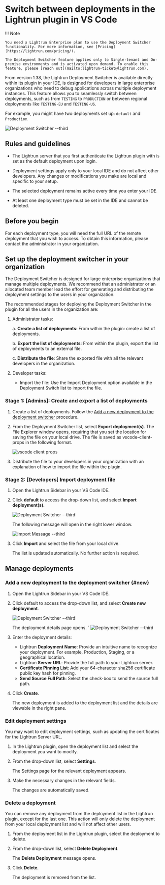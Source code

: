 # Switch between deployments in the Lightrun plugin in VS Code

!!! Note
    
    You need a Lightrun Enterprise plan to use the Deployment Switcher functionality. For more information, see [Pricing](https://lightrun.com/pricing/).

    The Deployment Switcher feature applies only to Single-tenant and On-premise environments and is activated upon demand. To enable this feature, please [reach out](mailto:lightrun-ticket@lightrun.com).

From version 1.38, the Lightrun Deployment Switcher is available directly within its plugin in your IDE, is designed for developers in large enterprise organizations who need to debug applications across multiple deployment instances. This feature allows you to seamlessly switch between deployments, such as from `TESTING` to `PRODUCTION` or between regional deployments like `TESTING-EU` and `TESTING-US`.

For example, you might have two deployments set up: `default` and `Production`.

![Deployment Switcher --third](../assets/images/vscode-deployment-switcher-main.png)

## Rules and guidelines

- The Lightrun server that you first authenticate the Lightrun plugin with is set as the default deployment upon login.

- Deployment settings apply only to your local IDE and do not affect other developers. Any changes or modifications you make are local and specific to your setup. 

- The selected deployment remains active every time you enter your IDE. 

- At least one deployment type must be set in the IDE and cannot be deleted. 
  

## Before you begin

For each deployment type, you will need the full URL of the remote deployment that you wish to access. To obtain this information, please contact the administrator in your organization.

## Set up the deployment switcher in your organization

The Deployment Switcher is designed for large enterprise organizations that manage multiple deployments. We recommend that an administrator or an allocated team member lead the effort for generating and distributing the deployment settings to the users in your organization.

The recommended stages for deploying the Deployment Switcher in the plugin for all the users in the organization are:

1. Administrator tasks:

    a. **Create a list of deployments**: From within the plugin: create a list of deployments.

    b. **Export the list of deployments**: From within the plugin, export the list of deployments to an external file.

    c. **Distribute the file**: Share the exported file with all the relevant developers in the organization.

2. Developer tasks:

   - Import the file:  Use the Import Deployment option available in the Deployment Switch list to import the file.

### Stage 1: [Admins]: Create and export a list of deployments

1. Create a list of deployments. Follow the [Add a new deployment to the deployment switcher](#new) procedure.
2. From the Deployment Switcher list, select **Export deployment(s)**.
    The File Explorer window opens, requiring that you set the location for saving the file on your local drive.
    The file is saved as vscode-client-props in the following format.

    ![vscode client props](../assets/images/vscode-deployment-switcher-client-props.png)

3. Distribute the file to your developers in your organization with an explanation of how to import the file within the plugin.

### Stage 2: [Developers] Import deployment file

1. Open the Lightrun Sidebar in your VS Code IDE.
2. Click **default** to access the drop-down list, and select **Import deployment(s)**.

    ![Deployment Switcher --third](../assets/images/vscode-deployment-switcher-import-deployment.png)
    
    The following message will open in the right lower window.

    ![Import Message --third](../assets/images/vscode-deployment-switcher-import-deployments-message.png)

3. Click **Import** and select the file from your local drive.

    The list is updated automatically. No further action is required.

## Manage deployments

### Add a new deployment to the deployment switcher {#new}

1. Open the Lightrun Sidebar in your VS Code IDE.
2. Click default to access the drop-down list, and select **Create new deployment**.

    ![Deployment Switcher --third](../assets/images/vscode-deployment-switcher-new-deploy-select.png)

    The deployment details page opens.
    `
    ![Deployment Switcher --third](../assets/images/vscode-deployment-switcher-new-deploy-page.png)

3. Enter the deployment details:

   - Lightrun **Deployment Name**: Provide an intuitive name to recognize your deployment. For example, Production, Staging, or a geographical location.
   - Lightrun **Server URL**: Provide the full path to your Lightrun server.
   - **Certificate Pinning List**: Add your 64-character sha256 certificate public key hash for pinning.
   - **Send Source Full Path**: Select the check-box to send the source full path.

4. Click **Create**.	

    The new deployment is added to the deployment list and the details are viewable in the right pane.

### Edit deployment settings

You may want to edit deployment settings, such as updating the certificates for the Lightrun Server URL.

1. In the Lightrun plugin, open the deployment list and select the deployment you want to modify.
2. From the drop-down list, select **Settings**.
    
   The Settings page for the relevant deployment appears.

3. Make the necessary changes in the relevant fields.
   
   The changes are automatically saved.


### Delete a deployment 

You can remove any deployment from the deployment list in the Lightrun plugin, except for the last one. This action will only delete the deployment from your local deployment list and will not affect other users.

1. From the deployment list in the Lightrun plugin, select the deployment to delete.

2. From the drop-down list, select **Delete Deployment**.

    The **Delete Deployment** message opens.

3. Click **Delete**.

    The deployment is removed from the list.